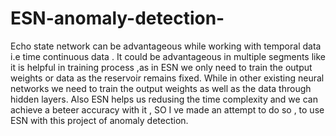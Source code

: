 # ESN-anomaly-detection-
Echo state network can be advantageous while working with temporal data i.e time continuous data . It could be advantageous in multiple segments like it is helpful in training process ,as in ESN we only need to train the output weights or data as the reservoir remains fixed. While in other existing neural networks we need to train the output weights as well as the data through hidden layers. Also ESN helps us redusing the time complexity and we can achieve a beteer accuracy with it , SO I ve made an attempt to do so , to use ESN with this project of anomaly detection.
